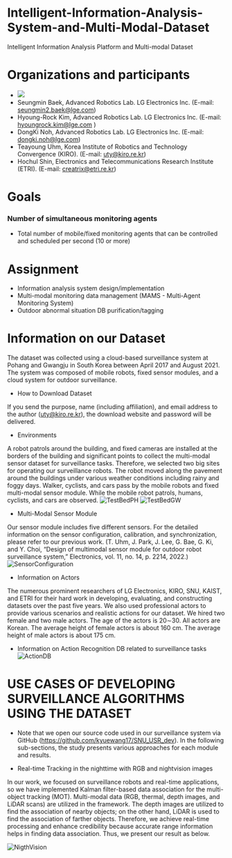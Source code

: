 # Intelligent-Information-Analysis-System-and-Multi-Modal-Dataset
Intelligent Information Analysis Platform and Multi-modal Dataset

# Organizations and participants
* ![](https://www.lge.co.kr/lgekor/asset/company/images/about/ci_img03.jpg)
* Seungmin Baek, Advanced Robotics Lab. LG Electronics Inc. (E-mail: seungmin2.baek@lge.com)
* Hyoung-Rock Kim, Advanced Robotics Lab. LG Electronics Inc. (E-mail: hyoungrock.kim@lge.com )
* DongKi Noh, Advanced Robotics Lab. LG Electronics Inc. (E-mail: dongki.noh@lge.com)
* Teayoung Uhm, Korea Institute of Robotics and Technology Convergence (KIRO). (E-mail: uty@kiro.re.kr)
* Hochul Shin, Electronics and Telecommunications Research Institute (ETRI). (E-mail: creatrix@etri.re.kr) 


# Goals
### Number of simultaneous monitoring agents
* Total number of mobile/fixed monitoring agents that can be controlled and scheduled per second (10 or more)

# Assignment
* Information analysis system design/implementation
* Multi-modal monitoring data management (MAMS - Multi-Agent Monitoring System)
* Outdoor abnormal situation DB purification/tagging

# Information on our Dataset 
The dataset was collected using a cloud-based surveillance
system at Pohang and Gwangju in South Korea between
April 2017 and August 2021. The system was composed of
mobile robots, fixed sensor modules, and a cloud system for
outdoor surveillance.
* How to Download Dataset

If you send the purpose, name (including affiliation), and email
address to the author (uty@kiro.re.kr), the download website and password will be delivered. 

* Environments

A robot patrols around the building, and fixed cameras
are installed at the borders of the building and significant
points to collect the multi-modal sensor dataset for
surveillance tasks. Therefore, we selected two big sites for
operating our surveillance robots. The
robot moved along the pavement around the buildings under
various weather conditions including rainy and foggy days.
Walker, cyclists, and cars pass by the mobile robots and fixed
multi-modal sensor module. While the mobile robot patrols,
humans, cyclists, and cars are observed.
![TestBedPH](https://user-images.githubusercontent.com/51143120/201525234-75ffbe8b-3ecc-48f3-a932-2bf89804a9eb.png)
![TestBedGW](https://user-images.githubusercontent.com/51143120/201525301-803dde23-df82-48d4-95eb-5a886c7a3e4a.png)

* Multi-Modal Sensor Module

Our sensor module includes five different sensors. For the detailed information on the sensor
configuration, calibration, and synchronization, please refer
to our previous work. (T. Uhm, J. Park, J. Lee, G. Bae, G. Ki, and Y. Choi, “Design of
multimodal sensor module for outdoor robot surveillance system,”
Electronics, vol. 11, no. 14, p. 2214, 2022.)
![SensorConfiguration](https://user-images.githubusercontent.com/51143120/201525432-29c7a41b-cd18-447e-b1ce-a07e2fcc5f80.png)

* Information on Actors 

The numerous prominent researchers of LG Electronics, KIRO, SNU, KAIST, and ETRI for their hard work in developing, evaluating, and constructing datasets over the past
five years. We also used professional actors to provide various scenarios and realistic actions for our dataset. We hired two female and two male actors. The age of the actors is 20∼30. All actors are Korean. The average height of female actors is about 160 cm. The average height of male actors is about 175 cm.

* Information on Action Recognition DB related to surveillance tasks
 ![ActionDB](https://user-images.githubusercontent.com/51143120/201524932-06204fc5-18ad-4cdb-b66f-42946c76fc71.jpg)
 
# USE CASES OF DEVELOPING SURVEILLANCE ALGORITHMS USING THE DATASET

* Note that we open our source code used in our surveillance system via
GitHub (https://github.com/kyuewang17/SNU_USR_dev). In the following sub-sections, the study presents various approaches for each module and results.

* Real-time Tracking in the nighttime with RGB and nightvision images

In our work, we focused on surveillance robots and real-time applications, so we have 
implemented Kalman filter-based data association for the multi-object tracking
(MOT). Multi-modal data (RGB, thermal, depth images, and LiDAR scans) are utilized in the framework. The depth images are
utilized to find the association of nearby objects; on the other hand, LiDAR is used to find the association of farther objects. Therefore, we achieve real-time
processing and enhance credibility because accurate range information helps in finding data association. Thus, we present our result as below.

![NigthVision](https://user-images.githubusercontent.com/51143120/201526405-5413ed80-9a44-4efb-acd2-a04918fdfdba.jpg)

